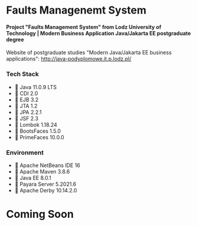 # Faults Managenemt System


#### Project "Faults Management System" from Lodz University of Technology | Modern Business Application Java/Jakarta EE postgraduate degree


Website of postgraduate studies "Modern Java/Jakarta EE business applications":
http://java-podyplomowe.it.p.lodz.pl/


### Tech Stack
* 🔶 Java 11.0.9 LTS
* 🔶 CDI 2.0
* 🔶 EJB 3.2
* 🔶 JTA 1.2
* 🔶 JPA 2.2.1
* 🔶 JSF 2.3
* 🔶 Lombok 1.18.24
* 🔶 BootsFaces 1.5.0
* 🔶 PrimeFaces 10.0.0


### Environment
* 🔶 Apache NetBeans IDE 16
* 🔶 Apache Maven 3.8.6
* 🔶 Java EE 8.0.1
* 🔶 Payara Server 5.2021.6
* 🔶 Apache Derby 10.14.2.0


# Coming Soon
